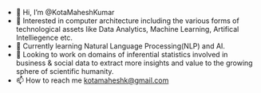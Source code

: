 

- 👋 Hi, I’m @KotaMaheshKumar
- 👀 Interested in computer architecture including the various forms of technological assets like Data Analytics, Machine Learning, Artifical Intelliegence etc.
- 🌱 Currently learning Natural Language Processing(NLP) and AI. 
- 💞️ Looking to work on domains of inferential statistics involved in business & social data to extract more insights and value to the growing sphere of scientific humanity.
- 📫 How to reach me kotamaheshk@gmail.com 

<!---
KotaMaheshKumar/Kota-Mahesh-Kumar is a ✨ special ✨ repository because its `README.md` (this file) appears on your GitHub profile.
You can click the Preview link to take a look at your changes.
--->
